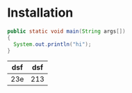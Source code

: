 # Installation

```java
public static void main(String args[])
{
  System.out.println("hi");
}
```

| dsf | dsf |
|---|---|
| 23e | 213 |